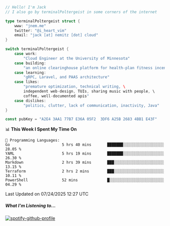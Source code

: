 ```go
// Hello! I'm Jack
// I also go by terminalPoltergeist in some corners of the internet

type terminalPoltergeist struct {
    www: "jnem.me"
    twitter: "@i_heart_vim"
    email: "jack [at] nemitz [dot] cloud"
}

switch terminalPoltergeist {
    case work:
        "Cloud Engineer at the University of Minnesota"
    case building:
        "an online clearinghouse platform for health-plan fitness incentive programs"
    case learning:
        "gRPC, Laravel, and PAAS architecture"
    case likes:
        "premature optimization, technical writing, \
        independent web-design, TUIs, sharing music with people, \
        coffee, well-documented apis"
    case dislikes:
        "politics, clutter, lack of communication, inactivity, Java"
}

const pubKey = "A2E4 3AA1 77B7 E36A 05F2  3DF6 A25B 2683 4BB1 E43F"
```

<!--START_SECTION:waka-->
📊 **This Week I Spent My Time On** 

```text
💬 Programming Languages: 
Go                       5 hrs 40 mins       ███████░░░░░░░░░░░░░░░░░░   28.05 % 
YAML                     5 hrs 19 mins       ███████░░░░░░░░░░░░░░░░░░   26.30 % 
Markdown                 2 hrs 39 mins       ███░░░░░░░░░░░░░░░░░░░░░░   13.15 % 
Terraform                2 hrs 2 mins        ███░░░░░░░░░░░░░░░░░░░░░░   10.11 % 
PowerShell               52 mins             █░░░░░░░░░░░░░░░░░░░░░░░░   04.29 % 
```


 Last Updated on 07/24/2025 12:27 UTC
<!--END_SECTION:waka-->

##### What I'm Listening to...

[![spotify-github-profile](https://jnem.me/listening-item?maxAge=2592000)](https://jnem.me/listening)

